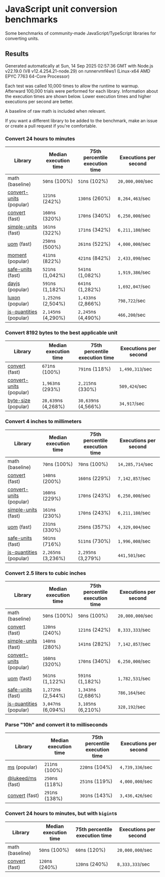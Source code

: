 # JavaScript unit conversion benchmarks

Some benchmarks of community-made JavaScript/TypeScript libraries for converting units.

## Results

<!-- beginblock(results) -->

Generated automatically at Sun, 14 Sep 2025 02:57:36 GMT with Node.js v22.19.0 (V8 v12.4.254.21-node.29) on runnervmf4ws1 (Linux-x64 AMD EPYC 7763 64-Core Processor)

Each test was called 10,000 times to allow the runtime to warmup.
Afterward 100,000 trials were performed for each library.
Information about the execution times are shown below.
Lower execution times and higher executions per second are better.

A baseline of raw math is included when relevant.

If you want a different library to be added to the benchmark, make an issue or create a pull request if you're comfortable.

### Convert 24 hours to minutes

| Library                                                            | Median execution time | 75th percentile execution time | Executions per second |
| ------------------------------------------------------------------ | --------------------- | ------------------------------ | --------------------- |
| math (baseline)                                                    | `50`ns (100%)         | `51`ns (102%)                  | `20,000,000`/sec      |
| [convert-units](https://npmjs.com/package/convert-units) (popular) | `121`ns (242%)        | `130`ns (260%)                 | `8,264,463`/sec       |
| [convert](https://npmjs.com/package/convert) (fast)                | `160`ns (320%)        | `170`ns (340%)                 | `6,250,000`/sec       |
| [simple-units](https://npmjs.com/package/simple-units) (fast)      | `161`ns (322%)        | `171`ns (342%)                 | `6,211,180`/sec       |
| [uom](https://npmjs.com/package/uom) (fast)                        | `250`ns (500%)        | `261`ns (522%)                 | `4,000,000`/sec       |
| [moment](https://npmjs.com/package/moment) (popular)               | `411`ns (822%)        | `421`ns (842%)                 | `2,433,090`/sec       |
| [safe-units](https://npmjs.com/package/safe-units) (fast)          | `521`ns (1,042%)      | `541`ns (1,082%)               | `1,919,386`/sec       |
| [dayjs](https://npmjs.com/package/dayjs) (popular)                 | `591`ns (1,182%)      | `641`ns (1,282%)               | `1,692,047`/sec       |
| [luxon](https://npmjs.com/package/luxon) (popular)                 | `1,252`ns (2,504%)    | `1,433`ns (2,866%)             | `798,722`/sec         |
| [js-quantities](https://npmjs.com/package/js-quantities) (popular) | `2,145`ns (4,290%)    | `2,245`ns (4,490%)             | `466,200`/sec         |

### Convert 8192 bytes to the best applicable unit

| Library                                                            | Median execution time | 75th percentile execution time | Executions per second |
| ------------------------------------------------------------------ | --------------------- | ------------------------------ | --------------------- |
| [convert](https://npmjs.com/package/convert) (fast)                | `671`ns (100%)        | `791`ns (118%)                 | `1,490,313`/sec       |
| [convert-units](https://npmjs.com/package/convert-units) (popular) | `1,963`ns (293%)      | `2,215`ns (330%)               | `509,424`/sec         |
| [byte-size](https://npmjs.com/package/byte-size) (popular)         | `28,639`ns (4,268%)   | `30,639`ns (4,566%)            | `34,917`/sec          |

### Convert 4 inches to millimeters

| Library                                                            | Median execution time | 75th percentile execution time | Executions per second |
| ------------------------------------------------------------------ | --------------------- | ------------------------------ | --------------------- |
| math (baseline)                                                    | `70`ns (100%)         | `70`ns (100%)                  | `14,285,714`/sec      |
| [convert](https://npmjs.com/package/convert) (fast)                | `140`ns (200%)        | `160`ns (229%)                 | `7,142,857`/sec       |
| [convert-units](https://npmjs.com/package/convert-units) (popular) | `160`ns (229%)        | `170`ns (243%)                 | `6,250,000`/sec       |
| [simple-units](https://npmjs.com/package/simple-units) (fast)      | `161`ns (230%)        | `170`ns (243%)                 | `6,211,180`/sec       |
| [uom](https://npmjs.com/package/uom) (fast)                        | `231`ns (330%)        | `250`ns (357%)                 | `4,329,004`/sec       |
| [safe-units](https://npmjs.com/package/safe-units) (fast)          | `501`ns (716%)        | `511`ns (730%)                 | `1,996,008`/sec       |
| [js-quantities](https://npmjs.com/package/js-quantities) (popular) | `2,265`ns (3,236%)    | `2,295`ns (3,279%)             | `441,501`/sec         |

### Convert 2.5 liters to cubic inches

| Library                                                            | Median execution time | 75th percentile execution time | Executions per second |
| ------------------------------------------------------------------ | --------------------- | ------------------------------ | --------------------- |
| math (baseline)                                                    | `50`ns (100%)         | `50`ns (100%)                  | `20,000,000`/sec      |
| [convert](https://npmjs.com/package/convert) (fast)                | `120`ns (240%)        | `121`ns (242%)                 | `8,333,333`/sec       |
| [simple-units](https://npmjs.com/package/simple-units) (fast)      | `140`ns (280%)        | `141`ns (282%)                 | `7,142,857`/sec       |
| [convert-units](https://npmjs.com/package/convert-units) (popular) | `160`ns (320%)        | `170`ns (340%)                 | `6,250,000`/sec       |
| [uom](https://npmjs.com/package/uom) (fast)                        | `561`ns (1,122%)      | `591`ns (1,182%)               | `1,782,531`/sec       |
| [safe-units](https://npmjs.com/package/safe-units) (fast)          | `1,272`ns (2,544%)    | `1,343`ns (2,686%)             | `786,164`/sec         |
| [js-quantities](https://npmjs.com/package/js-quantities) (popular) | `3,047`ns (6,094%)    | `3,105`ns (6,210%)             | `328,192`/sec         |

### Parse "10h" and convert it to milliseconds

| Library                                                   | Median execution time | 75th percentile execution time | Executions per second |
| --------------------------------------------------------- | --------------------- | ------------------------------ | --------------------- |
| [ms](https://npmjs.com/package/ms) (popular)              | `211`ns (100%)        | `220`ns (104%)                 | `4,739,336`/sec       |
| [@lukeed/ms](https://npmjs.com/package/@lukeed/ms) (fast) | `250`ns (118%)        | `251`ns (119%)                 | `4,000,000`/sec       |
| [convert](https://npmjs.com/package/convert) (fast)       | `291`ns (138%)        | `301`ns (143%)                 | `3,436,426`/sec       |

### Convert 24 hours to minutes, but with `bigint`s

| Library                                             | Median execution time | 75th percentile execution time | Executions per second |
| --------------------------------------------------- | --------------------- | ------------------------------ | --------------------- |
| math (baseline)                                     | `50`ns (100%)         | `60`ns (120%)                  | `20,000,000`/sec      |
| [convert](https://npmjs.com/package/convert) (fast) | `120`ns (240%)        | `120`ns (240%)                 | `8,333,333`/sec       |

<!-- endblock(results) -->
